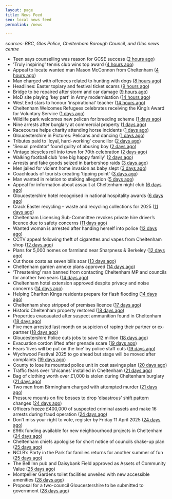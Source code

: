 ```yaml
---
layout: page
title: News Feed
seo: local news feed
permalink: /news

---
```


_sources: BBC, Glos Police, Cheltenham Borough Council, and Glos news centre_

<!-- news_marker starts -->
- Teen says counselling was reason for GCSE success ([2 hours ago](https://www.bbc.com/news/articles/czrv6n65806o))
- 'Truly inspiring' tennis club wins top award ([4 hours ago](https://www.bbc.com/news/articles/c8rggkl72dyo))
- Appeal to locate wanted man Mason McConnon from Cheltenham ([4 hours ago](https://gloucesternewscentre.co.uk/appeal-to-locate-wanted-man-mason-mcconnon-from-cheltenham/))
- Man charged with offences related to hunting with dogs ([8 hours ago](https://gloucesternewscentre.co.uk/man-charged-with-offences-related-to-hunting-with-dogs/))
- Headlines: Easter topiary and festival ticket scams ([9 hours ago](https://www.bbc.com/news/articles/c2lz7ny9xzlo))
- Bridge to be repaired after storm and car damage ([9 hours ago](https://www.bbc.com/news/articles/cn4j7v4n43ko))
- MoD site playing 'key part' in Army modernisation ([14 hours ago](https://www.bbc.com/news/articles/cwyn3ryydz7o))
- West End stars to honour 'inspirational' teacher ([14 hours ago](https://www.bbc.com/news/articles/cyvqqme82zvo))
- Cheltenham Welcomes Refugees celebrates receiving the King’s Award for Voluntary Service ([1 days ago](https://gloucesternewscentre.co.uk/cheltenham-welcomes-refugees-celebrates-receiving-the-kings-award-for-voluntary-service/))
- Wildlife park welcomes new pelican for breeding scheme ([1 days ago](https://www.bbc.com/news/articles/cd6j2gev4y9o))
- Nine arrests after burglary at commercial property ([1 days ago](https://www.bbc.com/news/articles/cjr7lj51dnjo))
- Racecourse helps charity attending horse incidents ([1 days ago](https://www.bbc.com/news/articles/cd6jjj89vg1o))
- Gloucestershire in Pictures: Pelicans and dancing ([1 days ago](https://www.bbc.com/news/articles/c30qq5374qpo))
- Tributes paid to 'loyal, hard-working' councillor ([2 days ago](https://www.bbc.com/news/articles/c17552qngqzo))
- 'Sexual predator' found guilty of abusing boy ([2 days ago](https://www.bbc.com/news/articles/c0m9re8wkxko))
- Vintage bicycles roll into town for 70th celebration ([2 days ago](https://www.bbc.com/news/articles/cq67yj24436o))
- Walking football club 'one big happy family' ([2 days ago](https://www.bbc.com/news/articles/ce8447vrm21o))
- Arrests and fake goods seized in barbershop raids ([3 days ago](https://www.bbc.com/news/articles/c4gr2z749m0o))
- Men jailed for violent home invasion as baby slept ([3 days ago](https://www.bbc.com/news/articles/ckg17k99jl5o))
- Coachloads of tourists creating 'tipping point' ([3 days ago](https://www.bbc.com/news/articles/cn89w353840o))
- Man wanted in relation to stalking allegation ([5 days ago](https://gloucesternewscentre.co.uk/man-wanted-in-relation-to-stalking-allegation/))
- Appeal for information about assault at Cheltenham night club ([6 days ago](https://gloucesternewscentre.co.uk/appeal-for-information-about-assault-at-cheltenham-night-club/))
- Gloucestershire hotel recognised in national hospitality awards ([6 days ago](https://gloucesternewscentre.co.uk/gloucestershire-hotel-recognised-in-national-hospitality-awards/))
- Crack Easter recycling – waste and recycling collections for 2025 ([11 days ago](https://www.cheltenham.gov.uk/news/article/3002/crack_easter_recycling_%E2%80%93_waste_and_recycling_collections_for_2025))
- Cheltenham Licensing Sub-Committee revokes private hire driver’s licence due to safety concerns ([11 days ago](https://www.cheltenham.gov.uk/news/article/3001/cheltenham_licensing_sub-committee_revokes_private_hire_drivers_licence_due_to_safety_concerns))
- Wanted woman is arrested after handing herself into police ([12 days ago](https://gloucesternewscentre.co.uk/wanted-woman-is-arrested-after-handing-herself-into-police/))
- CCTV appeal following theft of cigarettes and vapes from Cheltenham shop ([12 days ago](https://gloucesternewscentre.co.uk/cctv-appeal-following-theft-of-cigarettes-and-vapes-from-cheltenham-shop/))
- Plans for 5,000 homes on farmland near Sharpness & Berkeley ([12 days ago](https://www.bbc.co.uk/sounds/play/p0l1v3k3))
- Cut those costs as seven bills soar ([13 days ago](https://www.bbc.co.uk/sounds/play/p0l1mstk))
- Cheltenham garden annexe plans approved ([14 days ago](https://gloucesternewscentre.co.uk/cheltenham-garden-annexe-plans-approved/))
- ‘Threatening’ man banned from contacting Cheltenham MP and councils for another two years ([14 days ago](https://gloucesternewscentre.co.uk/threatening-man-banned-from-contacting-cheltenham-mp-and-councils-for-another-two-years/))
- Cheltenham hotel extension approved despite privacy and noise concerns ([14 days ago](https://gloucesternewscentre.co.uk/cheltenham-hotel-extension-approved-despite-privacy-and-noise-concerns/))
- Helping Charlton Kings residents prepare for flash flooding ([14 days ago](https://www.cheltenham.gov.uk/news/article/3000/helping_charlton_kings_residents_prepare_for_flash_flooding))
- Cheltenham shop stripped of premises licence ([17 days ago](https://gloucesternewscentre.co.uk/cheltenham-shop-stripped-of-premises-licence/))
- Historic Cheltenham property restored ([18 days ago](https://gloucesternewscentre.co.uk/historic-cheltenham-property-restored/))
- Properties evacauated after suspect ammunition found in Cheltenham ([18 days ago](https://gloucesternewscentre.co.uk/propeties-evacauated-after-suspect-ammuintion-found-in-cheltenham/))
- Five men arrested last month on suspicion of raping their partner or ex-partner ([18 days ago](https://gloucesternewscentre.co.uk/five-men-arrested-last-month-on-suspicion-of-raping-their-partner-or-ex-partner/))
- Gloucestershire Police cuts jobs to save 12 million ([18 days ago](https://www.bbc.co.uk/sounds/play/p0l0mzhx))
- Evacuation cordon lifted after grenade scare ([19 days ago](https://gloucesternewscentre.co.uk/evacuation-cordon-lifted-after-grenade-scare/))
- Fears ‘lives will be put on the line’ by police staff cuts ([19 days ago](https://gloucesternewscentre.co.uk/fears-lives-will-be-put-on-the-line-by-police-staff-cuts/))
- Wychwood Festival 2025 to go ahead but stage will be moved after complaints ([19 days ago](https://gloucesternewscentre.co.uk/wychwood-festival-2025-to-go-ahead-but-stage-will-be-moved-after-complaints/))
- County to lose its mounted police unit in cost savings plan ([20 days ago](https://gloucesternewscentre.co.uk/county-to-lose-its-mounted-police-unit-in-cost-savings-plan/))
- Traffic fears over ‘chicanes’ installed in Cheltenham ([21 days ago](https://gloucesternewscentre.co.uk/traffic-fears-over-chicanes-installed-in-cheltenham/))
- Bag of clothing worth over £1,000 is stolen during Cheltenham burglary ([21 days ago](https://gloucesternewscentre.co.uk/bag-of-clothing-worth-over-1000-is-stolen-during-cheltenham-burglary/))
- Two men from Birmingham charged with attempted murder ([21 days ago](https://gloucesternewscentre.co.uk/two-men-from-birmingham-charged-with-attempted-murder/))
- Pressure mounts on fire bosses to drop ‘disastrous’ shift pattern changes ([24 days ago](https://gloucesternewscentre.co.uk/pressure-mounts-on-fire-bosses-to-drop-disastrous-shift-pattern-changes/))
- Officers freeze £400,000 of suspected criminal assets and make 16 arrests during fraud operation ([24 days ago](https://gloucesternewscentre.co.uk/officers-freeze-400000-of-suspected-criminal-assets-and-make-16-arrests-during-fraud-operation/))
- Don’t miss your right to vote, register by Friday 11 April 2025 ([24 days ago](https://www.cheltenham.gov.uk/news/article/2999/dont_miss_your_right_to_vote_register_by_friday_11_april_2025))
- £96k funding available for new neighbourhood projects in Cheltenham ([24 days ago](https://www.cheltenham.gov.uk/news/article/2998/96k_funding_available_for_new_neighbourhood_projects_in_cheltenham))
- Cheltenham chiefs apologise for short notice of councils shake-up plan ([25 days ago](https://gloucesternewscentre.co.uk/cheltenham-chiefs-apologise-for-short-notice-of-councils-shake-up-plan/))
- NCLB’s Party in the Park for families returns for another summer of fun ([25 days ago](https://www.cheltenham.gov.uk/news/article/2997/nclbs_party_in_the_park_for_families_returns_for_another_summer_of_fun))
- The Bell Inn pub and Daisybank Field approved as Assets of Community Value ([25 days ago](https://www.cheltenham.gov.uk/news/article/2996/the_bell_inn_pub_and_daisybank_field_approved_as_assets_of_community_value))
- Montpellier Gardens toilet facilities unveiled with new accessible amenities ([28 days ago](https://www.cheltenham.gov.uk/news/article/2995/montpellier_gardens_toilet_facilities_unveiled_with_new_accessible_amenities))
- Proposal for a two-council Gloucestershire to be submitted to government ([28 days ago](https://www.cheltenham.gov.uk/news/article/2994/proposal_for_a_two-council_gloucestershire_to_be_submitted_to_government))

<!-- news_marker ends -->
